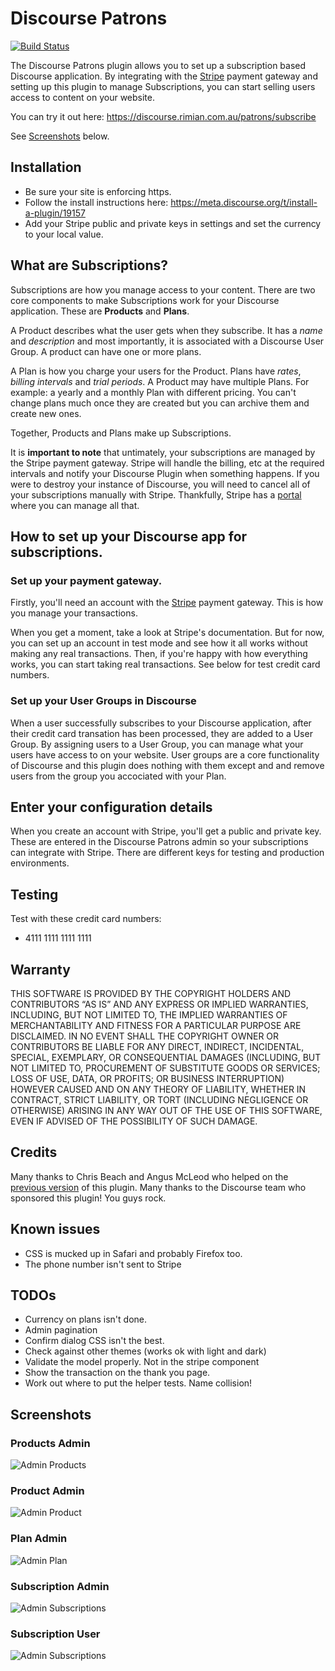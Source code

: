# Discourse Patrons

[![Build Status](https://travis-ci.org/rimian/discourse-patrons.svg?branch=master)](https://travis-ci.org/rimian/discourse-patrons)

The Discourse Patrons plugin allows you to set up a subscription based Discourse application. By integrating with the [Stripe](https://stripe.com) payment gateway and setting up this plugin to manage Subscriptions, you can start selling users access to content on your website.

You can try it out here: https://discourse.rimian.com.au/patrons/subscribe

See [Screenshots](#screenshots) below.

## Installation

* Be sure your site is enforcing https.
* Follow the install instructions here: https://meta.discourse.org/t/install-a-plugin/19157
* Add your Stripe public and private keys in settings and set the currency to your local value.

## What are Subscriptions?

Subscriptions are how you manage access to your content. There are two core components to make Subscriptions work for your Discourse application. These are **Products** and **Plans**.

A Product describes what the user gets when they subscribe. It has a *name* and *description* and most importantly, it is associated with a Discourse User Group. A product can have one or more plans.

A Plan is how you charge your users for the Product. Plans have *rates*, *billing intervals* and *trial periods*. A Product may have multiple Plans. For example: a yearly and a monthly Plan with different pricing. You can't change plans much once they are created but you can archive them and create new ones.

Together, Products and Plans make up Subscriptions.

It is **important to note** that untimately, your subscriptions are managed by the Stripe payment gateway. Stripe will handle the billing, etc at the required intervals and notify your Discourse Plugin when something happens. If you were to destroy your instance of Discourse, you will need to cancel all of your subscriptions manually with Stripe. Thankfully, Stripe has a [portal](https://dashboard.stripe.com) where you can manage all that.

## How to set up your Discourse app for subscriptions.

### Set up your payment gateway.

Firstly, you'll need an account with the [Stripe](https://stripe.com) payment gateway. This is how you manage your transactions.

When you get a moment, take a look at Stripe's documentation. But for now, you can set up an account in test mode and see how it all works without making any real transactions. Then, if you're happy with how everything works, you can start taking real transactions. See below for test credit card numbers.

### Set up your User Groups in Discourse

When a user successfully subscribes to your Discourse application, after their credit card transation has been processed, they are added to a User Group. By assigning users to a User Group, you can manage what your users have access to on your website. User groups are a core functionality of Discourse and this plugin does nothing with them except and and remove users from the group you accociated with your Plan.

## Enter your configuration details

When you create an account with Stripe, you'll get a public and private key. These are entered in the Discourse Patrons admin so your subscriptions can integrate with Stripe. There are different keys for testing and production environments.

## Testing

Test with these credit card numbers:

* 4111 1111 1111 1111

## Warranty

THIS SOFTWARE IS PROVIDED BY THE COPYRIGHT HOLDERS AND CONTRIBUTORS “AS IS” AND ANY EXPRESS OR IMPLIED WARRANTIES, INCLUDING, BUT NOT LIMITED TO, THE IMPLIED WARRANTIES OF MERCHANTABILITY AND FITNESS FOR A PARTICULAR PURPOSE ARE DISCLAIMED. IN NO EVENT SHALL THE COPYRIGHT OWNER OR CONTRIBUTORS BE LIABLE FOR ANY DIRECT, INDIRECT, INCIDENTAL, SPECIAL, EXEMPLARY, OR CONSEQUENTIAL DAMAGES (INCLUDING, BUT NOT LIMITED TO, PROCUREMENT OF SUBSTITUTE GOODS OR SERVICES; LOSS OF USE, DATA, OR PROFITS; OR BUSINESS INTERRUPTION) HOWEVER CAUSED AND ON ANY THEORY OF LIABILITY, WHETHER IN CONTRACT, STRICT LIABILITY, OR TORT (INCLUDING NEGLIGENCE OR OTHERWISE) ARISING IN ANY WAY OUT OF THE USE OF THIS SOFTWARE, EVEN IF ADVISED OF THE POSSIBILITY OF SUCH DAMAGE.

## Credits

Many thanks to Chris Beach and Angus McLeod who helped on the [previous version](https://github.com/chrisbeach/discourse-donations) of this plugin. Many thanks to the Discourse team who sponsored this plugin! You guys rock.

## Known issues

* CSS is mucked up in Safari and probably Firefox too.
* The phone number isn't sent to Stripe

## TODOs

* Currency on plans isn't done.
* Admin pagination
* Confirm dialog CSS isn't the best.
* Check against other themes (works ok with light and dark)
* Validate the model properly. Not in the stripe component
* Show the transaction on the thank you page.
* Work out where to put the helper tests. Name collision!

## Screenshots

### Products Admin
![Admin Products](doc/admin-products.png)
### Product Admin
![Admin Product](doc/admin-product.png)
### Plan Admin
![Admin Plan](doc/admin-plan.png)
### Subscription Admin
![Admin Subscriptions](doc/admin-subscriptions.png)
### Subscription User
![Admin Subscriptions](doc/user-subscriptions.png)
